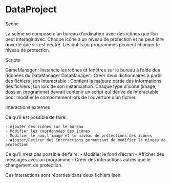 # DataProject

Scène

La scène se compose d’un bureau d’ordinateur avec des icônes que l’on peut interagir avec.
Chaque icône à un niveau de protection et ne peut être ouverte que s’il est neutre.
Les outils ou programmes peuvent changer le niveau de protection.

Scripts

GameManager : Instancie les icônes et fenêtres sur le bureau à l’aide des données du DataManager
DataManager : Créer deux dictionnaires à partir des fichiers json
Interactable : Contient la majeure partie des informations des fichiers json lors de son instanciation. Chaque type d’icône (image, dossier, programme) devrait contenir un script qui dérive de Interactable pour modifier le comportement lors de l’ouverture d’un fichier.

Interactions externes

Ce qu’il est possible de faire:

	- Ajouter des icônes sur le bureau
	- Modifier les coordonnées des icônes
	- Modifier le nom,l’image et le niveau de protections des icônes
	- Ajouter/Retirer des interactions permettant de modifier le niveau de protection

Ce qu’il n’est pas possible de faire:
	- Modifier le fond d’écran
	- Afficher des messages avec un programme
	- Créer des interactions autres que le changement de protection.	

Ces interactions sont réparties dans deux fichiers json.
